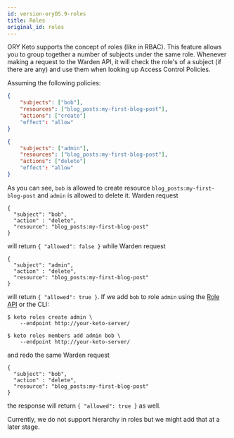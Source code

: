 ```yaml
---
id: version-oryOS.9-roles
title: Roles
original_id: roles
---
```


ORY Keto supports the concept of roles (like in RBAC). This feature allows you
to group together a number of subjects under the same role. Whenever making a
request to the Warden API, it will check the role's of a subject (if there are
any) and use them when looking up Access Control Policies.

Assuming the following policies:

```json
{
    "subjects": ["bob"],
    "resources": ["blog_posts:my-first-blog-post"],
    "actions": ["create"]
    "effect": "allow"
}
```

```json
{
    "subjects": ["admin"],
    "resources": ["blog_posts:my-first-blog-post"],
    "actions": ["delete"]
    "effect": "allow"
}
```

As you can see, `bob` is allowed to create resource
`blog_posts:my-first-blog-post` and `admin` is allowed to delete it. Warden
request

```
{
  "subject": "bob",
  "action" : "delete",
  "resource": "blog_posts:my-first-blog-post"
}
```

will return `{ "allowed": false }` while Warden request

```
{
  "subject": "admin",
  "action" : "delete",
  "resource": "blog_posts:my-first-blog-post"
}
```

will return `{ "allowed": true }`. If we add `bob` to role `admin` using the
[Role API](https://www.ory.sh/docs/api/keto) or the CLI:

```
$ keto roles create admin \
    --endpoint http://your-keto-server/

$ keto roles members add admin bob \
    --endpoint http://your-keto-server/
```

and redo the same Warden request

```
{
  "subject": "bob",
  "action" : "delete",
  "resource": "blog_posts:my-first-blog-post"
}
```

the response will return `{ "allowed": true }` as well.

Currently, we do not support hierarchy in roles but we might add that at a later
stage.
